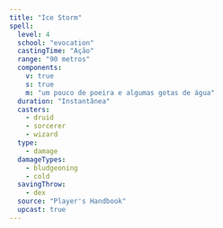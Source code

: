 ```yaml
---
title: "Ice Storm"
spell:
  level: 4
  school: "evocation"
  castingTime: "Ação"
  range: "90 metros"
  components:
    v: true
    s: true
    m: "um pouco de poeira e algumas gotas de água"
  duration: "Instantânea"
  casters:
    - druid
    - sorcerer
    - wizard
  type:
    - damage
  damageTypes:
    - bludgeoning
    - cold
  savingThrow:
    - dex
  source: "Player's Handbook"
  upcast: true
---
```


